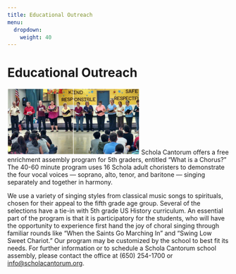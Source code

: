 ```yaml
---
title: Educational Outreach
menu:
  dropdown:
    weight: 40
---
```


# Educational Outreach

<img src="/about/outreach.png" class="float-left">
Schola Cantorum offers a free enrichment assembly program for 5th graders,
entitled “What is a Chorus?”  The 40-60 minute program uses 16 Schola adult
choristers to demonstrate the four vocal voices — soprano, alto, tenor, and
baritone — singing separately and together in harmony.

We use a variety of singing styles from classical music songs to spirituals,
chosen for their appeal to the fifth grade age group. Several of the selections
have a tie-in with 5th grade US History curriculum.  An essential part of the
program is that it is participatory for the students, who will have the
opportunity to experience first hand the joy of choral singing through familiar
rounds like “When the Saints Go Marching In” and “Swing Low Sweet Chariot.”  Our
program may be customized by the school to best fit its needs.  For further
information or to schedule a Schola Cantorum school assembly, please contact the
office at (650) 254-1700 or info@scholacantorum.org.
